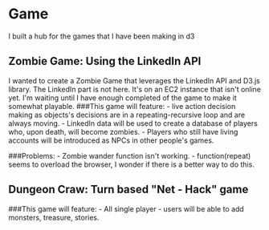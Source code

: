 # Game
I built a hub for the games that I have been making in d3

## Zombie Game: Using the LinkedIn API
I wanted to create a Zombie Game that leverages the LinkedIn API and D3.js library. The LinkedIn part is not here. It's on an EC2 instance that isn't online yet. I'm waiting until I have enough completed of the game to make it somewhat playable. 
###This game will feature:
	- live action decision making as objects's decisions are in a repeating-recursive loop and are always moving. 
	- LinkedIn data will be used to create a database of players who, upon death, will become zombies.
	- Players who still have living accounts will be introduced as NPCs in other people's games.

###Problems:
	- Zombie wander function isn't working. 
	- function(repeat) seems to overload the browser, I wonder if there is a better way to do this. 
	
## Dungeon Craw: Turn based "Net - Hack" game
###This game will feature:
	- All single player 
	- users will be able to add monsters, treasure, stories.